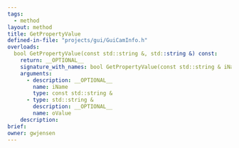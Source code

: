 ```yaml
---
tags:
  - method
layout: method
title: GetPropertyValue
defined-in-file: "projects/gui/GuiCamInfo.h"
overloads:
  bool GetPropertyValue(const std::string &, std::string &) const:
    return: __OPTIONAL__
    signature_with_names: bool GetPropertyValue(const std::string & iName, std::string & oValue) const
    arguments:
      - description: __OPTIONAL__
        name: iName
        type: const std::string &
      - type: std::string &
        description: __OPTIONAL__
        name: oValue
    description:
brief:
owner: gwjensen
---
```

